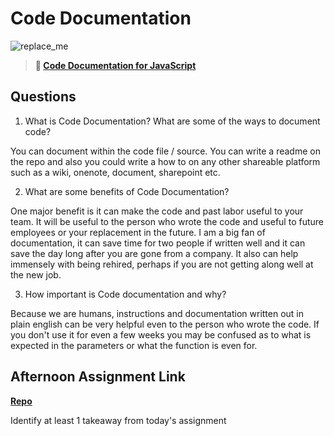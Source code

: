 # Code Documentation

![replace_me](https://codeworks.blob.core.windows.net/public/assets/img/illustrations/placeholder.svg)

> **📖 [Code Documentation for JavaScript](https://codeworksacademy.com/fs-student-guide/resources/wk7/02-JSDocs)**

## Questions

1. What is Code Documentation? What are some of the ways to document code?

  You can document within the code file / source. You can write a readme on the repo and also you could write a how to on any other shareable platform such as a wiki, onenote, document, sharepoint etc.

2. What are some benefits of Code Documentation?

  One major benefit is it can make the code and past labor useful to your team. It will be useful to the person who wrote the code and useful to future employees or your replacement in the future. I am a big fan of documentation, it can save time for two people if written well and it can save the day long after you are gone from a company. It also can help immensely with being rehired, perhaps if you are not getting along well at the new job. 

3. How important is Code documentation and why?

  Because we are humans, instructions and documentation written out in plain english can be very helpful even to the person who wrote the code. If you don't use it for even a few weeks you may be confused as to what is expected in the parameters or what the function is even for.

## Afternoon Assignment Link

**[Repo](https://github.com/patrick-misner/<ASSIGNMENT_REPO>)**

Identify at least 1 takeaway from today's assignment

